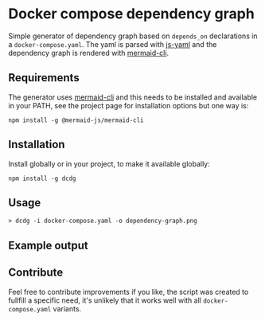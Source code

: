 # Docker compose dependency graph

Simple generator of dependency graph based on ```depends_on``` declarations in a ```docker-compose.yaml```. The yaml is parsed with [js-yaml](https://github.com/nodeca/js-yaml) and the dependency graph is rendered with [mermaid-cli](https://github.com/mermaid-js/mermaid-cli).

## Requirements

The generator uses [mermaid-cli](https://github.com/mermaid-js/mermaid-cli) and this needs to be installed and available in your PATH, see the project page for installation options but one way is:

```
npm install -g @mermaid-js/mermaid-cli
```

## Installation

Install globally or in your project, to make it available globally:

```
npm install -g dcdg
```

## Usage

```
> dcdg -i docker-compose.yaml -o dependency-graph.png
```

## Example output

## Contribute

Feel free to contribute improvements if you like, the script was created to fullfill a specific need, it's unlikely that it works well with all ```docker-compose.yaml``` variants.

